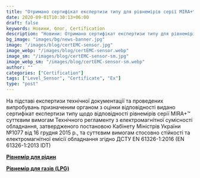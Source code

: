 ```yaml
---
title: "Отримано сертифікат експертизи типу для рівнемірів серії MIRA+™ стосовно ТР 1077, (Модуль B, ЕМС)"
date: 2020-09-01T10:30:13+06:00
draft: false
keywords: Новини, блог, Certification
description: "Новини: Отримано сертифікат експертизи типу для рівнемірів серії MIRA+ стосовно ТР 1077, (Модуль B, ЕМС)"
bg_image: "images/bg/news-banner.jpg"
image: "/images/blog/certEMC-sensor.jpg"
image_webp: "/images/blog/certEMC-sensor.webp"
image_sm: "/images/blog/certEMC-sensor-sm.jpg"
image_webp_sm: "/images/blog/certEMC-sensor-sm.webp"
author: ""
categories: ["Certification"]
tags: ["Level_Sensor", "Certificate", "Ex"]
type: "post"
---
```


На підставі експертизи технічної документації та проведених випробувань призначеним органом з оцінки відповідності видано сертифікат експертизи типу щодо відповідності рівнемірів серії MIRA+™ суттєвим вимогам Технічного регламенту з електромагнітної сумісності обладнання, затвердженого постановою Кабінету Міністрів України №1077 від 16 грудня 2015 р., та суттєвим вимогам стосовно стійкості та електромагнітної емісії обладнання згідно ДСТУ EN 61326-1:2016 (EN 61326-1:2013 IDT)

**[Рівнемір для рідин](/level-sensor/)**

**[Рівнемір для газів (LPG)](/level-sensor-lpg/)**